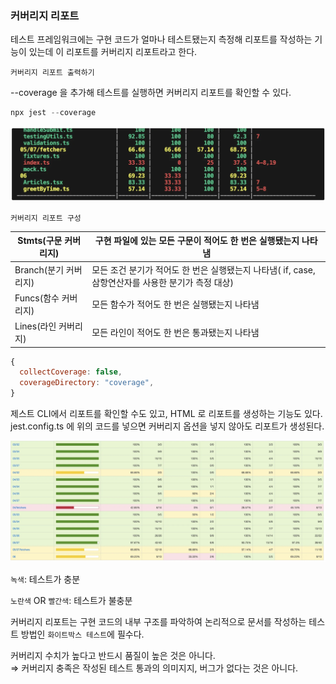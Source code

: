 ### 커버리지 리포트

테스트 프레임워크에는 구현 코드가 얼마나 테스트됐는지 측정해 리포트를 작성하는 기능이 있는데 이 리포트를 커버리지 리포트라고 한다.

`커버리지 리포트 출력하기`

--coverage 을 추가해 테스트를 실행하면 커버리지 리포트를 확인할 수 있다.

```jsx
npx jest --coverage
```

![alt text](image.png)

`커버리지 리포트 구성`

| Stmts(구문 커버리지)  | 구현 파일에 있는 모든 구문이 적어도 한 번은 실행됐는지 나타냄                                      |
| --------------------- | -------------------------------------------------------------------------------------------------- |
| Branch(분기 커버리지) | 모든 조건 분기가 적어도 한 번은 실행됐는지 나타냄( if, case, 삼항연산자를 사용한 분기가 측정 대상) |
| Funcs(함수 커버리지)  | 모든 함수가 적어도 한 번은 실행됐는지 나타냄                                                       |
| Lines(라인 커버리지)  | 모든 라인이 적어도 한 번은 통과됐는지 나타냄                                                       |

```jsx
{
  collectCoverage: false,
  coverageDirectory: "coverage",
}
```

제스트 CLI에서 리포트를 확인할 수도 있고, HTML 로 리포트를 생성하는 기능도 있다.
jest.config.ts 에 위의 코드를 넣으면 커버리지 옵션을 넣지 않아도 리포트가 생성된다.

![alt text](image-1.png)

`녹색`: 테스트가 충분

`노란색` OR `빨간색`: 테스트가 불충분

커버리지 리포트는 구현 코드의 내부 구조를 파악하여 논리적으로 문서를 작성하는 테스트 방법인 `화이트박스 테스트`에 필수다.

커버리지 수치가 높다고 반드시 품질이 높은 것은 아니다. <br>
⇒ 커버리지 충족은 작성된 테스트 통과의 의미지지, 버그가 없다는 것은 아니다.
